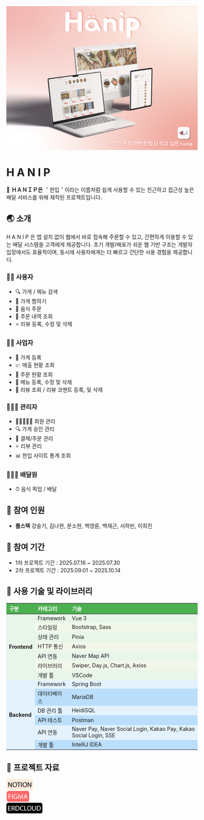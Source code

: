 <div>
<img src="/src/imgs/icon/Artboard 2.png"/>
</div>

# H A N I P

🛵 **ＨＡＮＩＰ은** ＇한입＇이라는 이름처럼 쉽게 사용할 수 있는 친근하고 접근성 높은 배달 서비스를 위해 제작된 프로젝트입니다．

## 🌏 소개

H A N I P 은 앱 설치 없이 웹에서 바로 접속해 주문할 수 있고, 간편하게 이용할 수 있는 배달 시스템을 고객에게 제공합니다.
초기 개발/배포가 쉬운 웹 기반 구조는 개발자 입장에서도 효율적이며, 동시에 사용자에게는 더 빠르고 간단한 사용 경험을 제공합니다.

### 🙋‍♂️ 사용자

- 🔍 가게 / 메뉴 검색
- 📌 가게 찜하기
- 🛒 음식 주문
- 📑 주문 내역 조회
- ⭐ 리뷰 등록, 수정 및 삭제

### 👨‍🍳 사업자

- 🏬 가게 등록
- 📈 매출 현황 조회
- 📩 주문 현황 조회
- 🍳 메뉴 등록, 수정 및 삭제
- 💬 리뷰 조회 / 리뷰 코멘트 등록, 및 삭제

### 👨🏻‍💼 관리자

- 👨🏼‍🤝‍👨🏼 회원 관리
- 🔍 가게 승인 관리
- 🎫 결제/주문 관리
- ⭐ 리뷰 관리
- 📊 한입 사이트 통계 조회

### 🙍🏻‍♂️ 배달원

- ⏰ 음식 픽업 / 배달

## 👥 참여 인원

- **풀스택**
  강슬기, 김나현, 문소현, 백영륜, 백재근, 서하빈, 이희진

## 📆 참여 기간

- 1차 프로젝트 기간 : 2025.07.16 ~ 2025.07.30
- 2차 프로젝트 기간 : 2025.09.01 ~ 2025.10.14

## 🔨 사용 기술 및 라이브러리

<table  cellpadding="8" cellspacing="0" style="border-collapse: collapse; width: 100%; text-align: left;">
  <thead style="background-color:#4CAF50; color: white;">
    <tr>
      <th>구분</th>
      <th>카테고리</th>
      <th>기술</th>
    </tr>
  </thead>
  <tbody>
    <tr style="background-color:#e8f5e9">
      <td rowspan="7" style="vertical-align: middle; font-weight:bold;">Frontend</td>
      <td>Framework</td>
      <td>Vue 3</td>
    </tr>
    <tr style="background-color:#f1f8e9">
      <td>스타일링</td>
      <td>Bootstrap, Sass</td>
    </tr>
    <tr style="background-color:#e8f5e9">
      <td>상태 관리</td>
      <td>Pinia</td>
    </tr>
    <tr style="background-color:#f1f8e9">
      <td>HTTP 통신</td>
      <td>Axios</td>
    </tr>
    <tr style="background-color:#e8f5e9">
      <td>API 연동</td>
      <td>Naver Map API</td>
    </tr>
    <tr style="background-color:#f1f8e9">
      <td>라이브러리</td>
      <td>Swiper, Day.js, Chart.js, Axios</td>
    </tr>
    <tr style="background-color:#e8f5e9">
      <td>개발 툴</td>
      <td>VSCode</td>
    </tr>
    <tr style="background-color:#e3f2fd">
      <td rowspan="6" style="vertical-align: middle; font-weight:bold;">Backend</td>
      <td>Framework</td>
      <td>Spring Boot</td>
    </tr>
    <tr style="background-color:#bbdefb">
      <td>데이터베이스</td>
      <td>MariaDB</td>
    </tr>
    <tr style="background-color:#e3f2fd">
      <td>DB 관리 툴</td>
      <td>HeidiSQL</td>
    </tr>
    <tr style="background-color:#bbdefb">
      <td>API 테스트</td>
      <td>Postman</td>
    </tr>
    <tr style="background-color:#e3f2fd">
      <td>API 연동</td>
      <td>Naver Pay, Naver Social Login, Kakao Pay, Kakao Social Login, SSE</td>
    </tr>
    <tr style="background-color:#bbdefb">
      <td>개발 툴</td>
      <td>IntelliJ IDEA</td>
    </tr>
  </tbody>
</table>

## 🔗 프로젝트 자료

<div>
<a href="https://www.notion.so/2025-7-15-10-31-MSA-JAVA-23a720c7237a802482a3f8554835cae4?source=copy_link" target="_blank">
<img src="/src/imgs/icon/Notion.png" alt="Notion Icon"/>
</a> 
</div>

<div>
<a href="https://www.figma.com/design/drRLuIrJlJLy69HP5jJssz/Untitled?node-id=0-1&p=f&t=RyJmlspkvpZ2xTgN-0" target="_blank"  >
<img src="/src/imgs/icon/Figma.png" alt="Figma Icon"/>
</a>
</div>

<div>
<a href="https://www.erdcloud.com/d/dE7hMs76FjLRcXv8f" target="_blank" >
<img src="/src/imgs/icon/Erdcloud.png"alt="Erdcloud Icon" >
</a>
</div>
